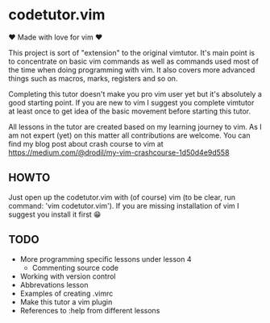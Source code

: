 # codetutor.vim

:heart: Made with love for vim :heart:

This project is sort of "extension" to the original vimtutor. It's main
point is to concentrate on basic vim commands as well as commands used
most of the time when doing programming with vim. It also covers more
advanced things such as macros, marks, registers and so on.

Completing this tutor doesn't make you pro vim user yet but it's absolutely
a good starting point. If you are new to vim I suggest you complete
vimtutor at least once to get idea of the basic movement before starting
this tutor.

All lessons in the tutor are created based on my learning journey to
vim. As I am not expert (yet) on this matter all contributions are
welcome. You can find my blog post about crash course to vim at
https://medium.com/@drodil/my-vim-crashcourse-1d50d4e9d558

## HOWTO

Just open up the codetutor.vim with (of course) vim (to be clear, run
command: 'vim codetutor.vim'). If you are missing installation of vim
I suggest you install it first :grin:

## TODO

* More programming specific lessons under lesson 4
    * Commenting source code
* Working with version control
* Abbrevations lesson
* Examples of creating .vimrc
* Make this tutor a vim plugin
* References to :help from different lessons

